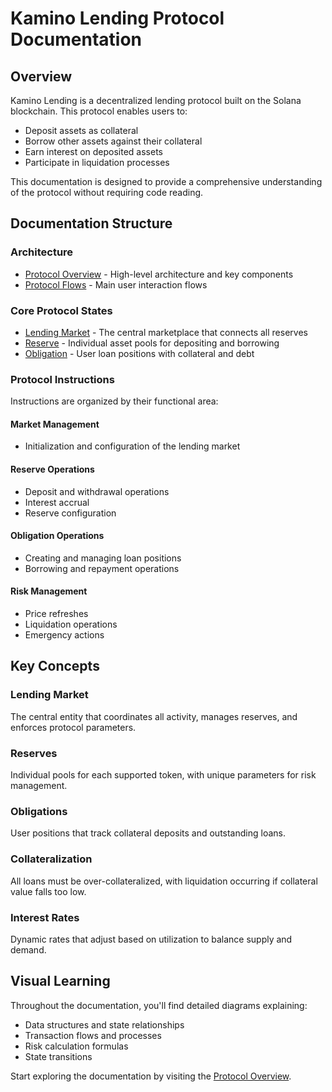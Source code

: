 # Kamino Lending Protocol Documentation

## Overview

Kamino Lending is a decentralized lending protocol built on the Solana blockchain. This protocol enables users to:

- Deposit assets as collateral
- Borrow other assets against their collateral
- Earn interest on deposited assets
- Participate in liquidation processes

This documentation is designed to provide a comprehensive understanding of the protocol without requiring code reading.

## Documentation Structure

### Architecture
- [Protocol Overview](./architecture/overview.md) - High-level architecture and key components
- [Protocol Flows](./architecture/protocol-flow.md) - Main user interaction flows

### Core Protocol States
- [Lending Market](./states/lending-market/overview.md) - The central marketplace that connects all reserves
- [Reserve](./states/reserve/overview.md) - Individual asset pools for depositing and borrowing
- [Obligation](./states/obligation/overview.md) - User loan positions with collateral and debt

### Protocol Instructions
Instructions are organized by their functional area:

#### Market Management
- Initialization and configuration of the lending market

#### Reserve Operations
- Deposit and withdrawal operations
- Interest accrual
- Reserve configuration

#### Obligation Operations
- Creating and managing loan positions
- Borrowing and repayment operations

#### Risk Management
- Price refreshes
- Liquidation operations
- Emergency actions

## Key Concepts

### Lending Market
The central entity that coordinates all activity, manages reserves, and enforces protocol parameters.

### Reserves
Individual pools for each supported token, with unique parameters for risk management.

### Obligations
User positions that track collateral deposits and outstanding loans.

### Collateralization
All loans must be over-collateralized, with liquidation occurring if collateral value falls too low.

### Interest Rates
Dynamic rates that adjust based on utilization to balance supply and demand.

## Visual Learning

Throughout the documentation, you'll find detailed diagrams explaining:
- Data structures and state relationships
- Transaction flows and processes
- Risk calculation formulas
- State transitions

Start exploring the documentation by visiting the [Protocol Overview](./architecture/overview.md).
